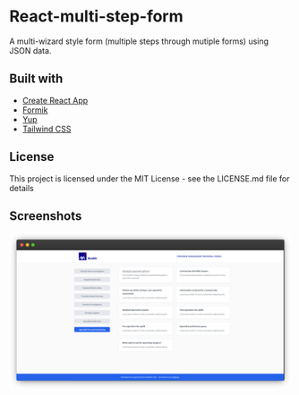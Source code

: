 # React-multi-step-form

A multi-wizard style form (multiple steps through mutiple forms) using JSON data.

## Built with

- [Create React App](https://create-react-app.dev/docs/adding-typescript/)
- [Formik](https://formik.org/)
- [Yup](https://www.npmjs.com/package/yup)
- [Tailwind CSS](https://tailwindcss.com/)

## License

This project is licensed under the MIT License - see the LICENSE.md file for details

## Screenshots

<img src='/public/images/screenshot1.png' />

